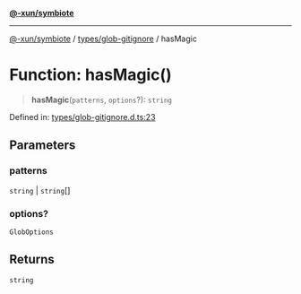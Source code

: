 [**@-xun/symbiote**](../../../README.md)

***

[@-xun/symbiote](../../../README.md) / [types/glob-gitignore](../README.md) / hasMagic

# Function: hasMagic()

> **hasMagic**(`patterns`, `options`?): `string`

Defined in: [types/glob-gitignore.d.ts:23](https://github.com/Xunnamius/symbiote/blob/d83dccf3f06ef592d9b9bfba8a64236063675ad1/types/glob-gitignore.d.ts#L23)

## Parameters

### patterns

`string` | `string`[]

### options?

`GlobOptions`

## Returns

`string`

